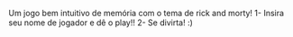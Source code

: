 Um jogo bem intuitivo de memória com o tema de rick and morty!
1- Insira seu nome de jogador e dê o play!!
2- Se divirta! :)
